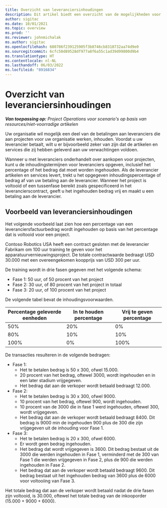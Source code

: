 ```yaml
---
title: Overzicht van leveranciersinhoudingen
description: Dit artikel biedt een overzicht van de mogelijkheden voor leveranciersinhoudingen.
author: sigitac
ms.date: 10/01/2021
ms.topic: overview
ms.prod: ''
ms.reviewer: johnmichalak
ms.author: sigitac
ms.openlocfilehash: 680786f239125905f3b8746cb8318732aa74d9e0
ms.sourcegitcommit: 6cfc50d89528df977a8f6a55c1ad39d99800d9b4
ms.translationtype: HT
ms.contentlocale: nl-NL
ms.lasthandoff: 06/03/2022
ms.locfileid: "8916834"
---
```

# <a name="vendor-retention-overview"></a>Overzicht van leveranciersinhoudingen

_**Van toepassing op:** Project Operations voor scenario's op basis van resources/niet-voorradige artikelen_

Uw organisatie wil mogelijk een deel van de betalingen aan leveranciers die aan projecten voor uw organisatie werken, inhouden. Voordat u uw leverancier betaalt, wilt u er bijvoorbeeld zeker van zijn dat de artikelen en services die zij hebben geleverd aan uw verwachtingen voldoen.

Wanneer u met leveranciers onderhandelt over aankopen voor projecten, kunt u de inhoudingstermijnen voor leveranciers opgeven, inclusief het percentage of het bedrag dat moet worden ingehouden. Als de leverancier artikelen en services levert, trekt u het opgegeven inhoudingspercentage of bedrag af van uw betaling aan de leverancier. Wanneer het project is voltooid of een tussenfase bereikt zoals gespecificeerd in het leverancierscontract, geeft u het ingehouden bedrag vrij en maakt u een betaling aan de leverancier.

## <a name="vendor-retention-example"></a>Voorbeeld van leveranciersinhoudingen

Het volgende voorbeeld laat zien hoe een percentage van een leveranciersfactuurbedrag wordt ingehouden op basis van het percentage dat is voltooid voor een project.

Contoso Robotics USA heeft een contract gesloten met de leverancier Fabrikam om 100 uur training te geven voor het apparatuurvernieuwingsproject. De totale contractwaarde bedraagt USD 30.000 met een overeengekomen koopprijs van USD 300 per uur.

De training wordt in drie fasen gegeven met het volgende schema:

- Fase 1: 50 uur, of 50 procent van het project
- Fase 2: 30 uur, of 80 procent van het project in totaal
- Fase 3: 20 uur, of 100 procent van het project

De volgende tabel bevat de inhoudingsvoorwaarden.

| **Percentage geleverde eenheden** | **In te houden percentage** | **Vrij te geven percentage** |
| --- | --- | --- |
| 50% | 20% | 0% |
| 80% | 10% | 10% |
| 100% | 0% | 100% |

De transacties resulteren in de volgende bedragen:

- Fase 1:
  - Het te betalen bedrag is 50 x 300, ofwel 15.000.
  - 20 procent van het bedrag, oftewel 3000, wordt ingehouden en in een later stadium vrijgegeven.
  - Het bedrag dat aan de verkoper wordt betaald bedraagt 12.000.
- Fase 2:
  - Het te betalen bedrag is 30 x 300, ofwel 9000.
  - 10 procent van het bedrag, oftewel 900, wordt ingehouden.
  - 10 procent van de 3000 die in fase 1 werd ingehouden, oftewel 300, wordt vrijgegeven.
  - Het bedrag dat aan de verkoper wordt betaald bedraagt 8400. Dit bedrag is 9000 min de ingehouden 900 plus de 300 die zijn vrijgegeven uit de inhouding voor Fase 1.
- Fase 3:
  - Het te betalen bedrag is 20 x 300, ofwel 6000.
  - Er wordt geen bedrag ingehouden.
  - Het bedrag dat wordt vrijgegeven is 3600. Dit bedrag bestaat uit de 3000 die werden ingehouden in Fase 1, verminderd met de 300 van Fase 1 die werden vrijgegeven in Fase 2, plus de 900 die werden ingehouden in Fase 2.
  - Het bedrag dat aan de verkoper wordt betaald bedraagt 9600. Dit bedrag bestaat uit het ingehouden bedrag van 3600 plus de 6000 voor voltooiing van Fase 3.

Het totale bedrag dat aan de verkoper wordt betaald nadat de drie fasen zijn voltooid, is 30.000, oftewel het totale bedrag van de inkooporder (15.000 + 9000 + 6000).
